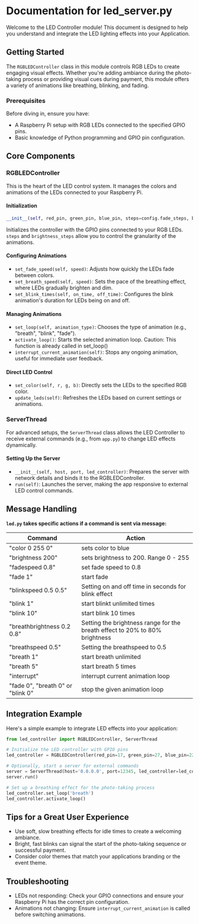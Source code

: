 # Documentation for led_server.py

Welcome to the LED Controller module! This document is designed to help you understand and integrate the LED lighting effects into your Application.

## Getting Started

The `RGBLEDController` class in this module controls RGB LEDs to create engaging visual effects. Whether you're adding ambiance during the photo-taking process or providing visual cues during payment, this module offers a variety of animations like breathing, blinking, and fading.

### Prerequisites

Before diving in, ensure you have:

- A Raspberry Pi setup with RGB LEDs connected to the specified GPIO pins.
- Basic knowledge of Python programming and GPIO pin configuration.

## Core Components

### RGBLEDController

This is the heart of the LED control system. It manages the colors and animations of the LEDs connected to your Raspberry Pi.

#### Initialization

```python
__init__(self, red_pin, green_pin, blue_pin, steps=config.fade_steps, brightness_steps=config.brightness_steps)
```

Initializes the controller with the GPIO pins connected to your RGB LEDs. `steps` and `brightness_steps` allow you to control the granularity of the animations.

#### Configuring Animations


- `set_fade_speed(self, speed)`: Adjusts how quickly the LEDs fade between colors.
- `set_breath_speed(self, speed)`: Sets the pace of the breathing effect, where LEDs gradually brighten and dim.
- `set_blink_times(self, on_time, off_time)`: Configures the blink animation's duration for LEDs being on and off.


#### Managing Animations

- `set_loop(self, animation_type)`: Chooses the type of animation (e.g., "breath", "blink", "fade").
- `activate_loop()`: Starts the selected animation loop. Caution: This function is already called in set_loop()
- `interrupt_current_animation(self)`: Stops any ongoing animation, useful for immediate user feedback.

#### Direct LED Control

- `set_color(self, r, g, b)`: Directly sets the LEDs to the specified RGB color.
- `update_leds(self)`: Refreshes the LEDs based on current settings or animations.


### ServerThread

For advanced setups, the `ServerThread` class allows the LED Controller to receive external commands (e.g., from `app.py`) to change LED effects dynamically.

#### Setting Up the Server

- `__init__(self, host, port, led_controller)`: Prepares the server with network details and binds it to the RGBLEDController.
- `run(self)`: Launches the server, making the app responsive to external LED control commands.
## Message Handling


**`led.py` takes specific actions if a command is sent via message:**

| Command                           | Action                                                                              |
|-----------------------------------|-------------------------------------------------------------------------------------|
| "color 0 255 0"                   | sets color to blue                                                                  |
| "brightness 200"                  | sets brightness to 200. Range 0 - 255                                               |
| "fadespeed 0.8"                   | set fade speed to 0.8                                                               |
| "fade 1"                          | start fade                                                                          |
| "blinkspeed 0.5 0.5"              | Setting on and off time in seconds for blink effect                                 |
| "blink 1"                         | start blinkt unlimited times                                                        |
| "blink 10"                        | start blink 10 times                                                                |
| "breathbrightness 0.2 0.8"        | Setting the brightness range for the breath effect to 20% to 80% brightness         |
| "breathspeed 0.5"                 | Setting the breathspeed to 0.5|
| "breath 1"                        | start breath unlimited                                                              |
| "breath 5"                        | start breath 5 times                                                                |
| "interrupt"                       | interrupt current animation loop                                                    |
| "fade 0", "breath 0" or "blink 0" | stop the given animation loop                                                       |

## Integration Example

Here's a simple example to integrate LED effects into your application:

```python
from led_controller import RGBLEDController, ServerThread

# Initialize the LED controller with GPIO pins
led_controller = RGBLEDController(red_pin=17, green_pin=27, blue_pin=22)

# Optionally, start a server for external commands
server = ServerThread(host='0.0.0.0', port=12345, led_controller=led_controller)
server.run()

# Set up a breathing effect for the photo-taking process
led_controller.set_loop('breath')
led_controller.activate_loop()
```

## Tips for a Great User Experience

- Use soft, slow breathing effects for idle times to create a welcoming ambiance.
- Bright, fast blinks can signal the start of the photo-taking sequence or successful payment.
- Consider color themes that match your applications branding or the event theme.

## Troubleshooting

- LEDs not responding: Check your GPIO connections and ensure your Raspberry Pi has the correct pin configuration.
- Animations not changing: Ensure `interrupt_current_animation` is called before switching animations.